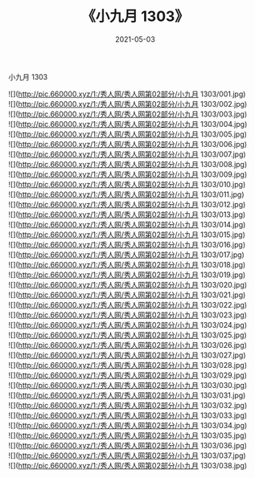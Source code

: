 ﻿---
layout: post
title:  《小九月 1303》
date:   2021-05-03
img: http://pic.660000.xyz/1:/秀人网/秀人网第02部分/小九月 1303/000.jpg
categories: [美女, 清纯, 唯美]
---

小九月 1303

  ![](http://pic.660000.xyz/1:/秀人网/秀人网第02部分/小九月 1303/001.jpg) <br> ![](http://pic.660000.xyz/1:/秀人网/秀人网第02部分/小九月 1303/002.jpg) <br> ![](http://pic.660000.xyz/1:/秀人网/秀人网第02部分/小九月 1303/003.jpg) <br> ![](http://pic.660000.xyz/1:/秀人网/秀人网第02部分/小九月 1303/004.jpg) <br> ![](http://pic.660000.xyz/1:/秀人网/秀人网第02部分/小九月 1303/005.jpg) <br> ![](http://pic.660000.xyz/1:/秀人网/秀人网第02部分/小九月 1303/006.jpg) <br> ![](http://pic.660000.xyz/1:/秀人网/秀人网第02部分/小九月 1303/007.jpg) <br> ![](http://pic.660000.xyz/1:/秀人网/秀人网第02部分/小九月 1303/008.jpg) <br> ![](http://pic.660000.xyz/1:/秀人网/秀人网第02部分/小九月 1303/009.jpg) <br> ![](http://pic.660000.xyz/1:/秀人网/秀人网第02部分/小九月 1303/010.jpg) <br> ![](http://pic.660000.xyz/1:/秀人网/秀人网第02部分/小九月 1303/011.jpg) <br> ![](http://pic.660000.xyz/1:/秀人网/秀人网第02部分/小九月 1303/012.jpg) <br> ![](http://pic.660000.xyz/1:/秀人网/秀人网第02部分/小九月 1303/013.jpg) <br> ![](http://pic.660000.xyz/1:/秀人网/秀人网第02部分/小九月 1303/014.jpg) <br> ![](http://pic.660000.xyz/1:/秀人网/秀人网第02部分/小九月 1303/015.jpg) <br> ![](http://pic.660000.xyz/1:/秀人网/秀人网第02部分/小九月 1303/016.jpg) <br> ![](http://pic.660000.xyz/1:/秀人网/秀人网第02部分/小九月 1303/017.jpg) <br> ![](http://pic.660000.xyz/1:/秀人网/秀人网第02部分/小九月 1303/018.jpg) <br> ![](http://pic.660000.xyz/1:/秀人网/秀人网第02部分/小九月 1303/019.jpg) <br> ![](http://pic.660000.xyz/1:/秀人网/秀人网第02部分/小九月 1303/020.jpg) <br> ![](http://pic.660000.xyz/1:/秀人网/秀人网第02部分/小九月 1303/021.jpg) <br> ![](http://pic.660000.xyz/1:/秀人网/秀人网第02部分/小九月 1303/022.jpg) <br> ![](http://pic.660000.xyz/1:/秀人网/秀人网第02部分/小九月 1303/023.jpg) <br> ![](http://pic.660000.xyz/1:/秀人网/秀人网第02部分/小九月 1303/024.jpg) <br> ![](http://pic.660000.xyz/1:/秀人网/秀人网第02部分/小九月 1303/025.jpg) <br> ![](http://pic.660000.xyz/1:/秀人网/秀人网第02部分/小九月 1303/026.jpg) <br> ![](http://pic.660000.xyz/1:/秀人网/秀人网第02部分/小九月 1303/027.jpg) <br> ![](http://pic.660000.xyz/1:/秀人网/秀人网第02部分/小九月 1303/028.jpg) <br> ![](http://pic.660000.xyz/1:/秀人网/秀人网第02部分/小九月 1303/029.jpg) <br> ![](http://pic.660000.xyz/1:/秀人网/秀人网第02部分/小九月 1303/030.jpg) <br> ![](http://pic.660000.xyz/1:/秀人网/秀人网第02部分/小九月 1303/031.jpg) <br> ![](http://pic.660000.xyz/1:/秀人网/秀人网第02部分/小九月 1303/032.jpg) <br> ![](http://pic.660000.xyz/1:/秀人网/秀人网第02部分/小九月 1303/033.jpg) <br> ![](http://pic.660000.xyz/1:/秀人网/秀人网第02部分/小九月 1303/034.jpg) <br> ![](http://pic.660000.xyz/1:/秀人网/秀人网第02部分/小九月 1303/035.jpg) <br> ![](http://pic.660000.xyz/1:/秀人网/秀人网第02部分/小九月 1303/036.jpg) <br> ![](http://pic.660000.xyz/1:/秀人网/秀人网第02部分/小九月 1303/037.jpg) <br> ![](http://pic.660000.xyz/1:/秀人网/秀人网第02部分/小九月 1303/038.jpg) <br>